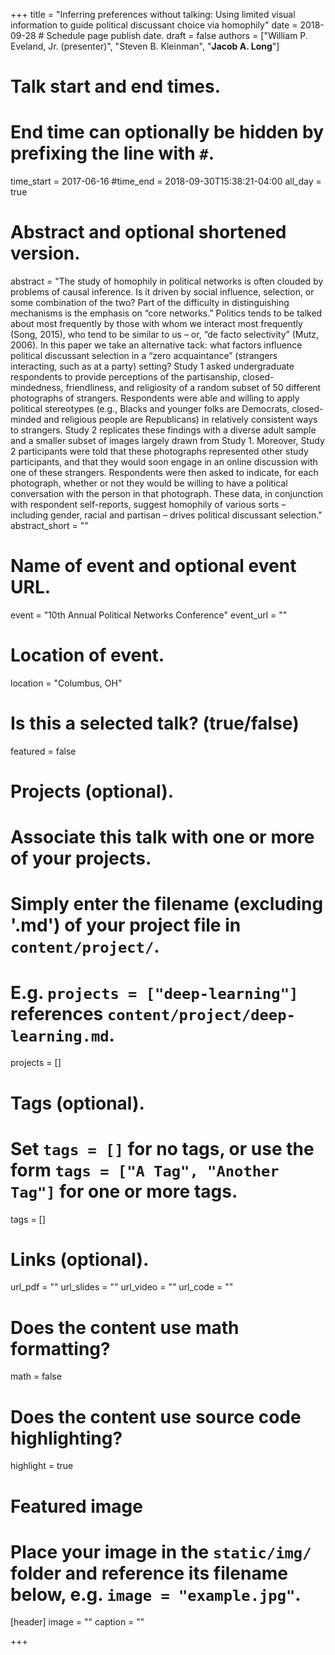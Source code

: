+++
title = "Inferring preferences without talking: Using limited visual information to guide political discussant choice via homophily"
date = 2018-09-28 # Schedule page publish date.
draft = false
authors = ["William P. Eveland, Jr. (presenter)", "Steven B. Kleinman", "**Jacob A. Long**"]

# Talk start and end times.
#   End time can optionally be hidden by prefixing the line with `#`.
time_start = 2017-06-16
#time_end = 2018-09-30T15:38:21-04:00
all_day = true

# Abstract and optional shortened version.
abstract = "The study of homophily in political networks is often clouded by problems of causal inference. Is it driven by social influence, selection, or some combination of the two? Part of the difficulty in distinguishing mechanisms is the emphasis on “core networks.” Politics tends to be talked about most frequently by those with whom we interact most frequently (Song, 2015), who tend to be similar to us – or, “de facto selectivity” (Mutz, 2006). In this paper we take an alternative tack: what factors influence political discussant selection in a “zero acquaintance” (strangers interacting, such as at a party) setting? Study 1 asked undergraduate respondents to provide perceptions of the partisanship, closed-mindedness, friendliness, and religiosity of a random subset of 50 different photographs of strangers. Respondents were able and willing to apply political stereotypes (e.g., Blacks and younger folks are Democrats, closed-minded and religious people are Republicans) in relatively consistent ways to strangers. Study 2 replicates these findings with a diverse adult sample and a smaller subset of images largely drawn from Study 1. Moreover, Study 2 participants were told that these photographs represented other study participants, and that they would soon engage in an online discussion with one of these strangers. Respondents were then asked to indicate, for each photograph, whether or not they would be willing to have a political conversation with the person in that photograph. These data, in conjunction with respondent self-reports, suggest homophily of various sorts – including gender, racial and partisan – drives political discussant selection."
abstract_short = ""

# Name of event and optional event URL.
event = "10th Annual Political Networks Conference"
event_url = ""

# Location of event.
location = "Columbus, OH"

# Is this a selected talk? (true/false)
featured = false

# Projects (optional).
#   Associate this talk with one or more of your projects.
#   Simply enter the filename (excluding '.md') of your project file in `content/project/`.
#   E.g. `projects = ["deep-learning"]` references `content/project/deep-learning.md`.
projects = []

# Tags (optional).
#   Set `tags = []` for no tags, or use the form `tags = ["A Tag", "Another Tag"]` for one or more tags.
tags = []

# Links (optional).
url_pdf = ""
url_slides = ""
url_video = ""
url_code = ""

# Does the content use math formatting?
math = false

# Does the content use source code highlighting?
highlight = true

# Featured image
# Place your image in the `static/img/` folder and reference its filename below, e.g. `image = "example.jpg"`.
[header]
image = ""
caption = ""

+++